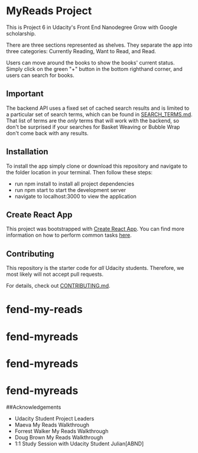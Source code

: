 # MyReads Project

This is Project 6 in Udacity's Front End Nanodegree Grow with Google scholarship.

There are three sections represented as shelves. They separate the app into three categories: Currently Reading, Want to Read, and Read.

Users can move around the books to show the books' current status. Simply click on the green "+" button in the bottom righthand corner, and users can search for books.

## Important
The backend API uses a fixed set of cached search results and is limited to a particular set of search terms, which can be found in [SEARCH_TERMS.md](SEARCH_TERMS.md). That list of terms are the _only_ terms that will work with the backend, so don't be surprised if your searches for Basket Weaving or Bubble Wrap don't come back with any results.

## Installation
To install the app simply clone or download this repository and navigate to the folder location in your terminal. Then follow these steps:

* run npm install to install all project dependencies
* run npm start to start the development server
* navigate to localhost:3000 to view the application

## Create React App

This project was bootstrapped with [Create React App](https://github.com/facebookincubator/create-react-app). You can find more information on how to perform common tasks [here](https://github.com/facebookincubator/create-react-app/blob/master/packages/react-scripts/template/README.md).

## Contributing

This repository is the starter code for _all_ Udacity students. Therefore, we most likely will not accept pull requests.

For details, check out [CONTRIBUTING.md](CONTRIBUTING.md).
# fend-my-reads
# fend-myreads
# fend-myreads
# fend-myreads

##Acknowledgements
* Udacity Student Project Leaders
* Maeva My Reads Walkthrough
* Forrest Walker My Reads Walkthrough
* Doug Brown My Reads Walkthrough
* 1:1 Study Session with Udacity Student Julian[ABND]
